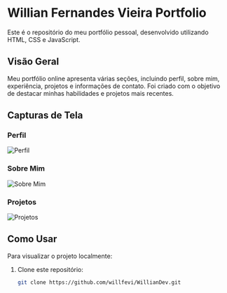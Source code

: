 # Willian Fernandes Vieira Portfolio

Este é o repositório do meu portfólio pessoal, desenvolvido utilizando HTML, CSS e JavaScript.

## Visão Geral

Meu portfólio online apresenta várias seções, incluindo perfil, sobre mim, experiência, projetos e informações de contato. Foi criado com o objetivo de destacar minhas habilidades e projetos mais recentes.

## Capturas de Tela

### Perfil

![Perfil](./assets/profile-screenshot.png)

### Sobre Mim

![Sobre Mim](./assets/about-screenshot.png)

### Projetos

![Projetos](./assets/projects-screenshot.png)

## Como Usar

Para visualizar o projeto localmente:

1. Clone este repositório:
   ```bash
   git clone https://github.com/willfevi/WillianDev.git
